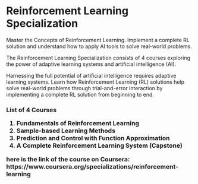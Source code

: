 <h1>Reinforcement Learning Specialization</h1>
<p>Master the Concepts of Reinforcement Learning. Implement a complete RL solution and understand how to apply AI tools to solve real-world problems.</p>
<p>The Reinforcement Learning Specialization consists of 4 courses exploring the power of adaptive learning systems and artificial intelligence (AI).

Harnessing the full potential of artificial intelligence requires adaptive learning systems. Learn how Reinforcement Learning (RL) solutions help solve real-world problems through trial-and-error interaction by implementing a complete RL solution from beginning to end.</p>

<h3>List of 4 Courses</h>
<ol start="1">
 <li>Fundamentals of Reinforcement Learning</li>
  <li>Sample-based Learning Methods</li>
  <li>Prediction and Control with Function Approximation</li>
  <li>A Complete Reinforcement Learning System (Capstone)</li>  
</ol>

<p> here is the link of the course on Coursera: https://www.coursera.org/specializations/reinforcement-learning </p>
